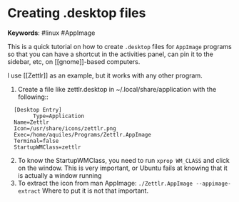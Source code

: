 # Creating .desktop files
**Keywords**: #linux #AppImage

This is a quick tutorial on how to create ``.desktop`` files for ``AppImage`` programs so that you can have a shortcut in the activities panel, can pin it to the sidebar, etc, on [[gnome]]-based computers. 

I use [[Zettlr]] as an example, but it works with any other program. 

1. Create a file like zettlr.desktop in ~/.local/share/application with the following::
```
  [Desktop Entry]
	  	Type=Application 
  Name=Zettlr
  Icon=/usr/share/icons/zettlr.png
  Exec=/home/aquiles/Programs/Zettlr.AppImage
  Terminal=false
  StartupWMClass=zettlr
```
2. To know the StartupWMClass, you need to run ``xprop WM_CLASS`` and click on the window. This is very important, or Ubuntu fails at knowing that it is actually a window running
3. To extract the icon from man AppImage: ``./Zettlr.AppImage --appimage-extract``
       Where to put it is not that important.

